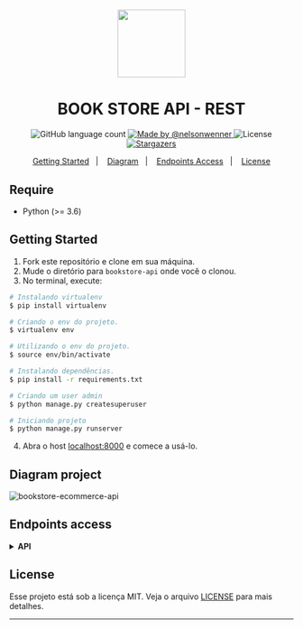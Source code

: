 <h1 align="center">
  <img src="https://user-images.githubusercontent.com/40550247/72228004-81071600-3581-11ea-9972-1cbe906001ed.png" width="120px" />
</h1>

<h1 align="center">
  BOOK STORE API - REST
</h1>

<p align="center">
  <img alt="GitHub language count" src="https://img.shields.io/github/languages/count/nelsonwenner/bookstore-api?color=%2304D361">

  <a href="https://github.com/nelsonwenner">
    <img alt="Made by @nelsonwenner" src="https://img.shields.io/badge/made%20by-%40nelsonwenner-%2304D361">
  </a>

  <img alt="License" src="https://img.shields.io/badge/license-MIT-%2304D361">

  <a href="https://github.com/nelsonwenner/bookstore-api/stargazers">
    <img alt="Stargazers" src="https://img.shields.io/github/stars/nelsonwenner/bookstore-api?style=social">
  </a>
</p>

<p align="center">
  <a href="#getting-started">Getting Started</a>&nbsp;&nbsp;&nbsp;|&nbsp;&nbsp;&nbsp;
  <a href="#diagram-project">Diagram</a>&nbsp;&nbsp;&nbsp;|&nbsp;&nbsp;&nbsp;
  <a href="#endpoints-access">Endpoints Access</a>&nbsp;&nbsp;&nbsp;|&nbsp;&nbsp;&nbsp;
  <a href="#license">License</a>
</p>

## Require
 * Python (>= 3.6)

## Getting Started
1. Fork este repositório e clone em sua máquina.
2. Mude o diretório para `bookstore-api` onde você o clonou.
3. No terminal, execute:

``` bash
# Instalando virtualenv
$ pip install virtualenv

# Criando o env do projeto.
$ virtualenv env

# Utilizando o env do projeto.
$ source env/bin/activate

# Instalando dependências.
$ pip install -r requirements.txt

# Criando um user admin
$ python manage.py createsuperuser

# Iniciando projeto
$ python manage.py runserver
```
  4. Abra o host [localhost:8000](http://localhost:8000) e comece a usá-lo.

## Diagram project

![bookstore-ecommerce-api](https://user-images.githubusercontent.com/40550247/74076709-c0961600-49f8-11ea-807c-2af80d6307e1.png)

## Endpoints access

<details><summary><b>API</b></summary><blockquote>

<details><summary><b>Tokens</b></summary><blockquote>

#### Allowed methods = [POST]

[POST] http://www.hostname.com/api-token/

##### Sample request

```json
{
    "email": "",
    "password": ""
}
```
##### Sample response

```json
{
    "refresh": "",
    "token": "",
    "id": 1,
    "username": "",
    "email": "",
    "is_staff": false
}
```

[POST] http://www.hostname.com/api-token/refresh/
 
##### Sample request

```json
{
    "refresh": "",
}
```

##### Sample response

```json
{
    "token": "",
}
```

</details>

<details><summary><b>Users</b></summary><blockquote>

#### Allowed methods = [GET, POST, PUT, PATCH, DELETE]

[POST] http://www.hostname.com/users/

##### Sample request

```json
{
    "username": "",
    "email": "",
    "password": "",
    "is_staff": true
}
```

[GET] http://www.hostname.com/users/

##### Sample response

```json
{
    "id": 1,
    "url": "",
    "username": "",
    "email": "",
    "is_staff": true
}
```

</details>

<details><summary><b>Clients</b></summary><blockquote>

#### Allowed methods = [GET, POST, PUT, PATCH, DELETE]

[POST] http://www.hostname.com/clients/

##### Sample request

```json
{
    "name": "",
    "email": "",
    "password": "",
    "phone": "",
    "credit_card": Creditcart(),
    "address": Client()
}
```

[GET] http://www.hostname.com/clients/

##### Sample response

```json
{
    "name": "",
    "email": "",
    "phone": "",
    "credit_card": Creditcart(),
    "address": Client()
}
```

</details>

<details><summary><b>Address</b></summary><blockquote>

#### Allowed methods = [GET, POST, PUT, PATCH, DELETE]

[POST] http://www.hostname.com/address/

##### Sample request

```json
{
    "street": "",
    "suite": "",
    "city": "",
    "zipcode": ""
}
```

[GET] http://www.hostname.com/address/

##### Sample response

```json
{
    "street": "",
    "suite": "",
    "city": "",
    "zipcode": ""
}
```

</details>

<details><summary><b>Managers</b></summary><blockquote>

#### Allowed methods = [GET, POST, PUT, PATCH, DELETE]

[POST] http://www.hostname.com/managers/

##### Sample request

```json
{
    "name": "",
    "email": "",
    "password": "",
    "cpf": "",
    "salary": 0.0
}
```

[GET] http://www.hostname.com/managers/

##### Sample response

```json
{
    "name": "",
    "email": "",
    "cpf": "",
    "salary": 0.0
}
```

</details>

<details><summary><b>Status</b></summary><blockquote>

#### Allowed methods = [GET, POST, PUT, PATCH, DELETE]

[POST] http://www.hostname.com/status/

##### Sample request

```json
{
    "message": ""
}
```

[GET] http://www.hostname.com/status/

##### Sample response

```json
{
    "message": ""
}
```

</details>

<details><summary><b>Genres</b></summary><blockquote>

#### Allowed methods = [GET, POST, PUT, PATCH, DELETE]

[POST] http://www.hostname.com/genres/

##### Sample request

```json
{
    "description": ""
}
```

[GET] http://www.hostname.com/genres/

##### Sample response

```json
{
    "description": ""
}
```

</details>

<details><summary><b>Authors</b></summary><blockquote>

#### Allowed methods = [GET, POST, PUT, PATCH, DELETE]

[POST] http://www.hostname.com/authors/

##### Sample request

```json
{
    "name": "",
    "email": ""
}
```

[GET] http://www.hostname.com/authors/

##### Sample response

```json
{
    "name": "",
    "email": ""
}
```

</details>

<details><summary><b>Books</b></summary><blockquote>

#### Allowed methods = [GET, POST, PUT, PATCH, DELETE]

[POST] http://www.hostname.com/books/

##### Sample request

```json
{
    "title": "",
    "prince": 0,
    "stock": 0,
    "genre": Genre(),
    "image": ""
}
```

[GET] http://www.hostname.com/books/

##### Sample response

```json
{
    "title": "",
    "prince": 0,
    "stock": 0,
    "genre": Genre(),
    "image": ""
}
```

</details>

<details><summary><b>Writes</b></summary><blockquote>

#### Allowed methods = [GET, POST, PUT, PATCH, DELETE]

[POST] http://www.hostname.com/writes/

##### Sample request

```json
{
    "author": Author(),
    "book": Book()
}
```

[GET] http://www.hostname.com/writes/

##### Sample response

```json
{
    "author": Author(),
    "book": Book()
}
```

</details>

<details><summary><b>Creditscards</b></summary><blockquote>

#### Allowed methods = [GET, POST, PUT, PATCH, DELETE]

[POST] http://www.hostname.com/creditscards/

##### Sample request

```json
{
    "owner": "",
    "flag": "",
    "number": "",
    "number_security": ""
}
```

[GET] http://www.hostname.com/creditscards/

##### Sample response

```json
{
    "owner": "",
    "flag": "",
    "number": "",
    "number_security": ""
}
```

</details>

<details><summary><b>Orders</b></summary><blockquote>

#### Allowed methods = [GET, POST, PUT, PATCH, DELETE]

[POST] http://www.hostname.com/orders/

##### Sample request

```json
{
    "client": Client(),
    "manager": Manager(),
    "status": Status(),
    "total": 0.0
}
```

[GET] http://www.hostname.com/orders/

##### Sample response

```json
{
    "client": Client(),
    "manager": Manager(),
    "status": Status(),
    "total": 0.0
}
```

</details>

<details><summary><b>Itemsorders</b></summary><blockquote>

#### Allowed methods = [GET, POST, PUT, PATCH, DELETE]

[POST] http://www.hostname.com/itemsorders/

##### Sample request

```json
{
    "book": Book(),
    "amount": 0,
    "subtotal": 0.0,
    "order": Order()
}
```

[GET] http://www.hostname.com/itemsorders/

##### Sample response

```json
{
    "book": Book(),
    "amount": 0,
    "subtotal": 0.0,
    "order": Order()
}
```

</details>

</details>

## License

Esse projeto está sob a licença MIT. Veja o arquivo [LICENSE](LICENSE.md) para mais detalhes.

---